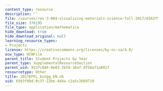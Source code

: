 ```yaml
---
content_type: resource
description: ''
file: /courses/res-3-004-visualizing-materials-science-fall-2017/6563f9bd0c3722be4d4ac2a5c2669719_2017EPFL_bingg_EN.nb
file_size: 376195
file_type: application/mathematica
hide_download: true
hide_download_original: null
learning_resource_types:
- Projects
license: https://creativecommons.org/licenses/by-nc-sa/4.0/
ocw_type: OCWFile
parent_title: Student Projects by Year
parent_type: SupplementalResourceSection
parent_uid: 912fc084-9e83-2bfd-38af-df58a71a8917
resourcetype: Other
title: 2017EPFL_bingg_EN.nb
uid: 6563f9bd-0c37-22be-4d4a-c2a5c2669719
---
```


